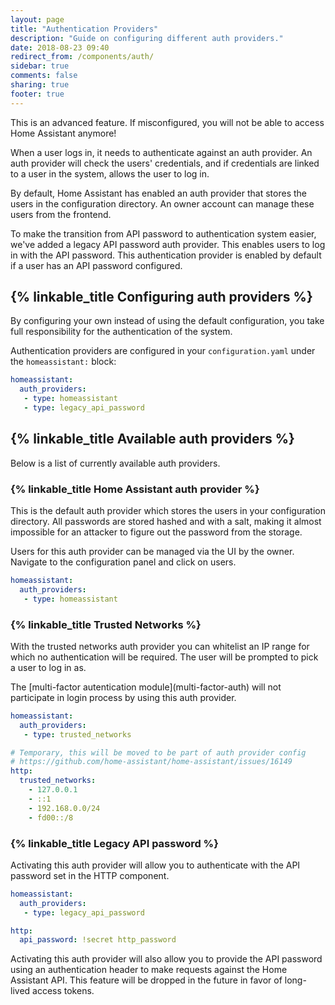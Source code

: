 ```yaml
---
layout: page
title: "Authentication Providers"
description: "Guide on configuring different auth providers."
date: 2018-08-23 09:40
redirect_from: /components/auth/
sidebar: true
comments: false
sharing: true
footer: true
---
```


<p class='note warning'>
This is an advanced feature. If misconfigured, you will not be able to access Home Assistant anymore!
</p>

When a user logs in, it needs to authenticate against an auth provider. An auth provider will check the users' credentials, and if credentials are linked to a user in the system, allows the user to log in.

By default, Home Assistant has enabled an auth provider that stores the users in the configuration directory. An owner account can manage these users from the frontend.

To make the transition from API password to authentication system easier, we've added a legacy API password auth provider. This enables users to log in with the API password. This authentication provider is enabled by default if a user has an API password configured.

## {% linkable_title Configuring auth providers %}

<p class='note warning'>
By configuring your own instead of using the default configuration, you take full responsibility for the authentication of the system.
</p>

Authentication providers are configured in your `configuration.yaml` under the `homeassistant:` block:

```yaml
homeassistant:
  auth_providers:
   - type: homeassistant
   - type: legacy_api_password
```

## {% linkable_title Available auth providers %}

Below is a list of currently available auth providers.

### {% linkable_title Home Assistant auth provider %}

This is the default auth provider which stores the users in your configuration directory. All passwords are stored hashed and with a salt, making it almost impossible for an attacker to figure out the password from the storage.

Users for this auth provider can be managed via the UI by the owner. Navigate to the configuration panel and click on users.

```yaml
homeassistant:
  auth_providers:
   - type: homeassistant
```

### {% linkable_title Trusted Networks %}

With the trusted networks auth provider you can whitelist an IP range for which no authentication will be required. The user will be prompted to pick a user to log in as.

<p class='note info'>
The [multi-factor autentication module](multi-factor-auth) will not participate in login process by using this auth provider.
</p>

```yaml
homeassistant:
  auth_providers:
   - type: trusted_networks

# Temporary, this will be moved to be part of auth provider config
# https://github.com/home-assistant/home-assistant/issues/16149
http:
  trusted_networks:
    - 127.0.0.1
    - ::1
    - 192.168.0.0/24
    - fd00::/8
```

### {% linkable_title Legacy API password %}

Activating this auth provider will allow you to authenticate with the API password set in the HTTP component.

```yaml
homeassistant:
  auth_providers:
   - type: legacy_api_password

http:
  api_password: !secret http_password
```

Activating this auth provider will also allow you to provide the API password using an authentication header to make requests against the Home Assistant API. This feature will be dropped in the future in favor of long-lived access tokens.
